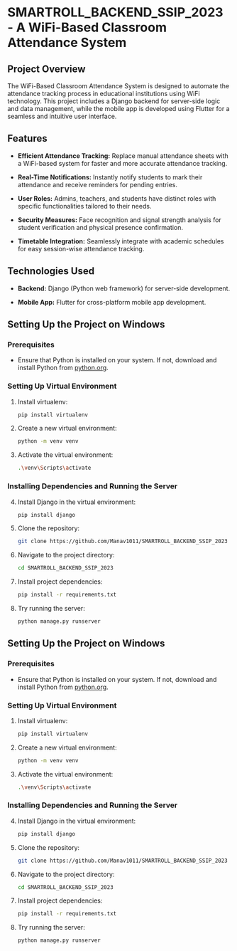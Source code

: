 # SMARTROLL_BACKEND_SSIP_2023 - A WiFi-Based Classroom Attendance System

## Project Overview

The WiFi-Based Classroom Attendance System is designed to automate the attendance tracking process in educational institutions using WiFi technology. This project includes a Django backend for server-side logic and data management, while the mobile app is developed using Flutter for a seamless and intuitive user interface.

## Features

- **Efficient Attendance Tracking:** Replace manual attendance sheets with a WiFi-based system for faster and more accurate attendance tracking.

- **Real-Time Notifications:** Instantly notify students to mark their attendance and receive reminders for pending entries.

- **User Roles:** Admins, teachers, and students have distinct roles with specific functionalities tailored to their needs.

- **Security Measures:** Face recognition and signal strength analysis for student verification and physical presence confirmation.

- **Timetable Integration:** Seamlessly integrate with academic schedules for easy session-wise attendance tracking.

## Technologies Used

- **Backend:** Django (Python web framework) for server-side development.
  
- **Mobile App:** Flutter for cross-platform mobile app development.


## Setting Up the Project on Windows

### Prerequisites
- Ensure that Python is installed on your system. If not, download and install Python from [python.org](https://www.python.org/).

### Setting Up Virtual Environment

1. Install virtualenv:
    ```bash
    pip install virtualenv
    ```

2. Create a new virtual environment:
    ```bash
    python -m venv venv
    ```

3. Activate the virtual environment:
    ```bash
    .\venv\Scripts\activate
    ```

### Installing Dependencies and Running the Server

4. Install Django in the virtual environment:
    ```bash
    pip install django
    ```

5. Clone the repository:
    ```bash
    git clone https://github.com/Manav1011/SMARTROLL_BACKEND_SSIP_2023
    ```

6. Navigate to the project directory:
    ```bash
    cd SMARTROLL_BACKEND_SSIP_2023
    ```

7. Install project dependencies:
    ```bash
    pip install -r requirements.txt
    ```

8. Try running the server:
    ```bash
    python manage.py runserver
    ```

## Setting Up the Project on Windows

### Prerequisites
- Ensure that Python is installed on your system. If not, download and install Python from [python.org](https://www.python.org/).

### Setting Up Virtual Environment

1. Install virtualenv:
    ```bash
    pip install virtualenv
    ```

2. Create a new virtual environment:
    ```bash
    python -m venv venv
    ```

3. Activate the virtual environment:
    ```bash
    .\venv\Scripts\activate
    ```

### Installing Dependencies and Running the Server

4. Install Django in the virtual environment:
    ```bash
    pip install django
    ```

5. Clone the repository:
    ```bash
    git clone https://github.com/Manav1011/SMARTROLL_BACKEND_SSIP_2023
    ```

6. Navigate to the project directory:
    ```bash
    cd SMARTROLL_BACKEND_SSIP_2023
    ```

7. Install project dependencies:
    ```bash
    pip install -r requirements.txt
    ```

8. Try running the server:
    ```bash
    python manage.py runserver
    ```
